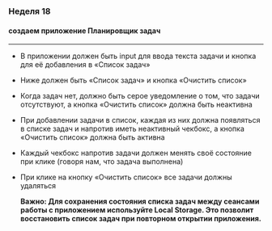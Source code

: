 ### Неделя 18
#### создаем приложение Планировщик задач
____

 - В приложении должен быть input для ввода текста задачи и кнопка для её добавления в «Список задач»
- Ниже должен быть «Список задач» и кнопка «Очистить список»
- Когда задач нет, должно быть серое уведомление о том, что задачи отсутствуют, а кнопка «Очистить список» должна быть неактивна
- При добавлении задачи в список, каждая из них должна появляться в списке задач и напротив иметь неактивный чекбокс, а кнопка «Очистить список» должна быть активна
- Каждый чекбокс напротив задачи должен менять своё состояние при клике (говоря нам, что задача выполнена)
- При клике на кнопку «Очистить список» все задачи должны удаляться
    
    **Важно: Для сохранения состояния списка задач между сеансами работы с приложением используйте Local Storage. Это позволит восстановить список задач при повторном открытии приложения.**
